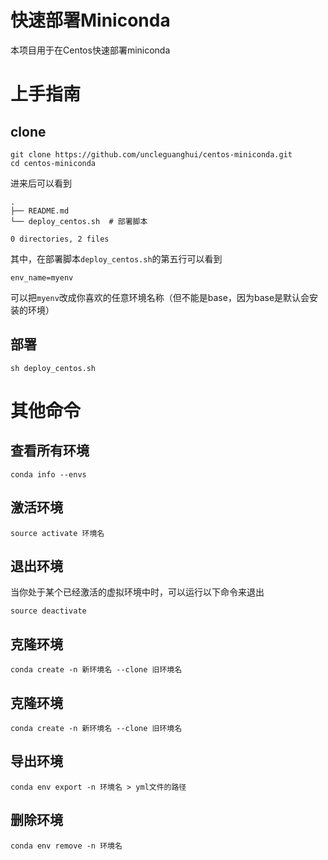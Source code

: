 # 快速部署Miniconda

本项目用于在Centos快速部署miniconda

# 上手指南

## clone

```
git clone https://github.com/uncleguanghui/centos-miniconda.git
cd centos-miniconda
```

进来后可以看到

```
.
├── README.md
└── deploy_centos.sh  # 部署脚本

0 directories, 2 files
```

其中，在部署脚本`deploy_centos.sh`的第五行可以看到

```
env_name=myenv
```

可以把`myenv`改成你喜欢的任意环境名称（但不能是base，因为base是默认会安装的环境）

## 部署

```
sh deploy_centos.sh
```

# 其他命令

## 查看所有环境

```
conda info --envs
```

## 激活环境

```
source activate 环境名
```

## 退出环境

当你处于某个已经激活的虚拟环境中时，可以运行以下命令来退出
```
source deactivate
```

## 克隆环境

```
conda create -n 新环境名 --clone 旧环境名
```

## 克隆环境

```
conda create -n 新环境名 --clone 旧环境名
```

## 导出环境

```
conda env export -n 环境名 > yml文件的路径
```

## 删除环境

```
conda env remove -n 环境名
```